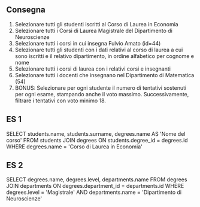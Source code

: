 ## Consegna
1. Selezionare tutti gli studenti iscritti al Corso di Laurea in Economia
2. Selezionare tutti i Corsi di Laurea Magistrale del Dipartimento di Neuroscienze
3. Selezionare tutti i corsi in cui insegna Fulvio Amato (id=44)
4. Selezionare tutti gli studenti con i dati relativi al corso di laurea a cui sono iscritti e il relativo dipartimento, in ordine alfabetico per cognome e nome
5. Selezionare tutti i corsi di laurea con i relativi corsi e insegnanti
6. Selezionare tutti i docenti che insegnano nel Dipartimento di Matematica (54)
7. BONUS: Selezionare per ogni studente il numero di tentativi sostenuti per ogni esame, stampando anche il voto massimo. Successivamente, filtrare i tentativi con voto minimo 18.

## ES 1

 SELECT students.name, students.surname, degrees.name AS 'Nome del corso'
 FROM students
 JOIN degrees ON students.degree_id = degrees.id
 WHERE degrees.name = 'Corso di Laurea in Economia'

 ## ES 2

  SELECT degrees.name, degrees.level, departments.name
 FROM degrees
 JOIN departments ON degrees.department_id = departments.id
 WHERE degrees.level = 'Magistrale'
 AND departments.name = 'Dipartimento di Neuroscienze'